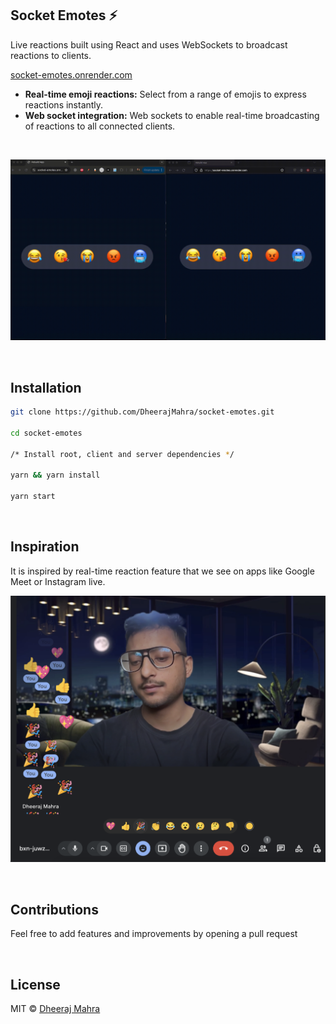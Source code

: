 ## Socket Emotes ⚡️

Live reactions built using React and uses WebSockets to broadcast reactions to clients.

[socket-emotes.onrender.com](https://socket-emotes.onrender.com)

- **Real-time emoji reactions:** Select from a range of emojis to express reactions instantly.
- **Web socket integration:** Web sockets to enable real-time broadcasting of reactions to all connected clients.

<br />

![Preview](.github/assets/preview.gif)

<br />

## Installation

```bash
git clone https://github.com/DheerajMahra/socket-emotes.git

cd socket-emotes

/* Install root, client and server dependencies */

yarn && yarn install

yarn start
```

<br />

## Inspiration

It is inspired by real-time reaction feature that we see on apps like Google Meet or Instagram live.

![Inspiration](.github/assets/inspiration.png)

<br />

## Contributions

Feel free to add features and improvements by opening a pull request

<br />

## License

MIT &copy; [Dheeraj Mahra](https://www.linkedin.com/in/dheerajmahra/)